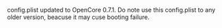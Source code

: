 config.plist updated to OpenCore 0.7.1.
Do note use this config.plist to any older version, beacuse it may cuse booting failure.
